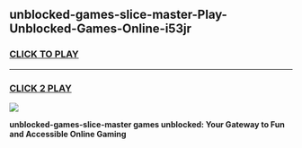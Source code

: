 
## unblocked-games-slice-master-Play-Unblocked-Games-Online-i53jr
<h3>
<a href="https://premium76.site?title=unblocked-games-slice-master&ref=25A">CLICK TO PLAY</a></h3>
<hr>

<h3>
<a href="https://premium76.site?title=unblocked-games-slice-master&ref=25A">CLICK 2 PLAY</a>
  
</h3>

<a href="https://premium76.site?title=unblocked-games-slice-master&ref=25A"><img src="https://clearcache.store/games.png"></a>


**unblocked-games-slice-master games unblocked: Your Gateway to Fun and Accessible Online Gaming**
